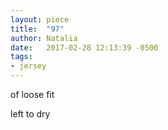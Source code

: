 ```yaml
---
layout: piece
title:  "97"
author: Natalia
date:   2017-02-28 12:13:39 -0500
tags:
- jersey
---
```


of loose fit

left to dry
